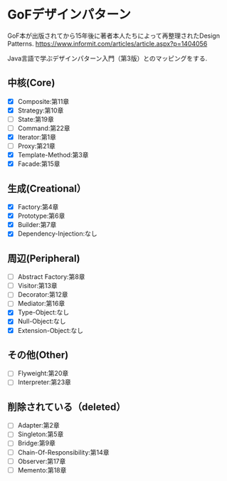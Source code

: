 # GoFデザインパターン
GoF本が出版されてから15年後に著者本人たちによって再整理されたDesign Patterns.
https://www.informit.com/articles/article.aspx?p=1404056

Java言語で学ぶデザインパターン入門（第3版）とのマッピングをする.

## 中核(Core)
- [X] Composite:第11章
- [X] Strategy:第10章
- [ ] State:第19章
- [ ] Command:第22章
- [X] Iterator:第1章
- [ ] Proxy:第21章
- [X] Template-Method:第3章
- [X] Facade:第15章

## 生成(Creational）
- [X] Factory:第4章
- [X] Prototype:第6章
- [X] Builder:第7章
- [X] Dependency-Injection:なし

## 周辺(Peripheral)
- [ ] Abstract Factory:第8章
- [ ] Visitor:第13章
- [ ] Decorator:第12章
- [ ] Mediator:第16章
- [X] Type-Object:なし
- [X] Null-Object:なし
- [X] Extension-Object:なし

## その他(Other)
- [ ] Flyweight:第20章
- [ ] Interpreter:第23章

## 削除されている（deleted）
- [ ] Adapter:第2章
- [ ] Singleton:第5章
- [ ] Bridge:第9章
- [ ] Chain-Of-Responsibility:第14章
- [ ] Observer:第17章
- [ ] Memento:第18章